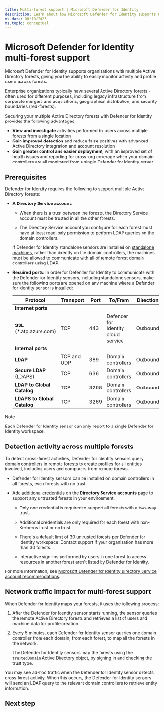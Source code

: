 ```yaml
---
title: Multi-forest support | Microsoft Defender for Identity
description: Learn about how Microsoft Defender for Identity supports multiple Active Directory forests.
ms.date: 08/10/2023
ms.topic: conceptual
---
```


# Microsoft Defender for Identity multi-forest support

<!--trim down or disperse into other articles-->

Microsoft Defender for Identity supports organizations with multiple Active Directory forests, giving you the ability to easily monitor activity and profile users across forests.

Enterprise organizations typically have several Active Directory forests - often used for different purposes, including legacy infrastructure from corporate mergers and acquisitions, geographical distribution, and security boundaries (red-forests). <!--does this need a hypen?-->

Securing your multiple Active Directory forests with Defender for Identity provides the following advantages:

- **View and investigate** activities performed by users across multiple forests from a single location
- **Gain improved detection** and reduce false positives with advanced Active Directory integration and account resolution
- **Gain greater control and easier deployment**, with an improved set of health issues and reporting for cross-org coverage when your domain controllers are all monitored from a single Defender for Identity server

## Prerequisites

Defender for Identity requires the following to support multiple Active Directory forests:

- **A Directory Service account**:

  - When there is a trust between the forests, the Directory Service account must be trusted in all the other forests.

  - The Directory Service account you configure for each forest must have at least read-only permission to perform LDAP queries on the domain controllers.

  If Defender for Identity standalone sensors are installed on [standalone machines](prerequisites-standalone.md), rather than directly on the domain controllers, the machines must be allowed to communicate with all of remote forest domain controllers using LDAP.

- **Required ports**: In order for Defender for Identity to communicate with the Defender for Identity sensors, including standalone sensors, make sure the following ports are opened on any machine where a Defender for Identity sensor is installed: <!--how are these ports different than the ones in the prereqs?-->

  |Protocol|Transport|Port|To/From|Direction|
  |----|----|----|----|----|
  |**Internet ports**||||
  |**SSL** (*.atp.azure.com)|TCP|443|Defender for Identity cloud service|Outbound|
  |**Internal ports**||||
  |**LDAP**|TCP and UDP|389|Domain controllers|Outbound|
  |**Secure LDAP** (LDAPS)|TCP|636|Domain controllers|Outbound|
  |**LDAP to Global Catalog**|TCP|3268|Domain controllers|Outbound|
  |**LDAPS to Global Catalog**|TCP|3269|Domain controllers|Outbound|

> [!NOTE]
> Each Defender for Identity sensor can only report to a single Defender for Identity workspace.
>


## Detection activity across multiple forests

To detect cross-forest activities, Defender for Identity sensors query domain controllers in remote forests to create profiles for all entities involved, including users and computers from remote forests.

- Defender for Identity sensors can be installed on domain controllers in all forests, even forests with no trust.

- [Add additional credentials](directory-service-accounts.md#configure-a-directory-service-account-in-microsoft-365-defender) on the **Directory Service accounts** page to support any untrusted forests in your environment.

  - Only one credential is required to support all forests with a two-way trust.

  - Additional credentials are only required for each forest with non-Kerberos trust or no trust.

  - There's a default limit of 30 untrusted forests per Defender for Identity workspace. Contact support if your organization has more than 30 forests.

  - Interactive sign-ins performed by users in one forest to access resources in another forest aren't listed by Defender for Identity.

For more information, see [Microsoft Defender for Identity Directory Service account recommendations](directory-service-accounts.md).


## Network traffic impact for multi-forest support

When Defender for Identity maps your forests, it uses the following process:

1. After the Defender for Identity sensor starts running, the sensor queries the remote Active Directory forests and retrieves a list of users and machine data for profile creation.

1. Every 5 minutes, each Defender for Identity sensor queries one domain controller from each domain, from each forest, to map all the forests in the network.

    The Defender for Identity sensors map the forests using the `trustedDomain` Active Directory object, by signing in and checking the trust type.

You may see ad-hoc traffic when the Defender for Identity sensor detects cross forest activity. When this occurs, the Defender for Identity sensors will send an LDAP query to the relevant domain controllers to retrieve entity information.

<!--
> [!NOTE]
> Interactive sign-ins performed by users in one forest to access resources in another forest aren't displayed in the Defender for Identity dashboard.
>
-->

## Next step

<!--what should be related information or next step here?-->